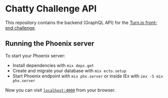# Chatty Challenge API

This repository contains the backend (GraphQL API) for the [Turn.io front-end challenge](https://github.com/turnhub/chatty-challenge-app).

## Running the Phoenix server

To start your Phoenix server:

- Install dependencies with `mix deps.get`
- Create and migrate your database with `mix ecto.setup`
- Start Phoenix endpoint with `mix phx.server` or inside IEx with `iex -S mix phx.server`

Now you can visit [`localhost:4000`](http://localhost:4000) from your browser.
